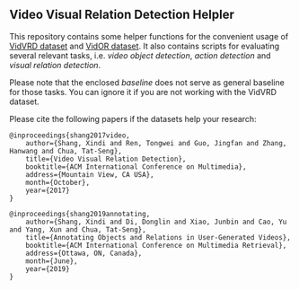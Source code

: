 ## Video Visual Relation Detection Helpler

This repository contains some helper functions for the convenient usage of
[VidVRD dataset](http://lms.comp.nus.edu.sg/research/VidVRD.html)
and [VidOR dataset](http://lms.comp.nus.edu.sg/research/vidor.html). 
It also contains scripts for evaluating several relevant tasks, i.e.
*video object detection*, *action detection* and *visual relation detection*.

Please note that the enclosed *baseline* does not serve as general baseline for
those tasks. You can ignore it if you are not working with the VidVRD dataset.

Please cite the following papers if the datasets help your research:
```
@inproceedings{shang2017video,
    author={Shang, Xindi and Ren, Tongwei and Guo, Jingfan and Zhang, Hanwang and Chua, Tat-Seng},
    title={Video Visual Relation Detection},
    booktitle={ACM International Conference on Multimedia},
    address={Mountain View, CA USA},
    month={October},
    year={2017}
}

@inproceedings{shang2019annotating,
    author={Shang, Xindi and Di, Donglin and Xiao, Junbin and Cao, Yu and Yang, Xun and Chua, Tat-Seng},
    title={Annotating Objects and Relations in User-Generated Videos},
    booktitle={ACM International Conference on Multimedia Retrieval},
    address={Ottawa, ON, Canada},
    month={June},
    year={2019}
}
```